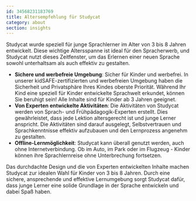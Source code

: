 ```yaml
---
id: 34568231183769
title: Altersempfehlung für Studycat
category: about
section: insights
---
```

Studycat wurde speziell für junge Sprachlerner im Alter von 3 bis 8 Jahren entwickelt. Diese wichtige Altersspanne ist ideal für den Spracherwerb, und Studycat nutzt dieses Zeitfenster, um das Erlernen einer neuen Sprache sowohl unterhaltsam als auch effektiv zu gestalten.

- **Sichere und werbefreie Umgebung**: Sicher für Kinder und werbefrei. In unserer kidSAFE-zertifizierten und werbefreien Umgebung haben die Sicherheit und Privatsphäre Ihres Kindes oberste Priorität. Während Ihr Kind eine speziell für Kinder entwickelte Sprachwelt erkundet, können Sie beruhigt sein! Alle Inhalte sind für Kinder ab 3 Jahren geeignet.
- **Von Experten entwickelte Aktivitäten**: Die Aktivitäten von Studycat werden von Sprach- und Frühpädagogik-Experten erstellt. Dies gewährleistet, dass jede Lektion altersgerecht ist und junge Lerner anspricht. Die Aktivitäten sind darauf ausgelegt, Selbstvertrauen und Sprachkenntnisse effektiv aufzubauen und den Lernprozess angenehm zu gestalten.
- **Offline-Lernmöglichkeit**: Studycat kann überall genutzt werden, auch ohne Internetverbindung. Ob im Auto, im Park oder im Flugzeug - Kinder können ihre Sprachlernreise ohne Unterbrechung fortsetzen.

Das durchdachte Design und die von Experten entwickelten Inhalte machen Studycat zur idealen Wahl für Kinder von 3 bis 8 Jahren. Durch eine sichere, ansprechende und effektive Lernumgebung sorgt Studycat dafür, dass junge Lerner eine solide Grundlage in der Sprache entwickeln und dabei Spaß haben.

